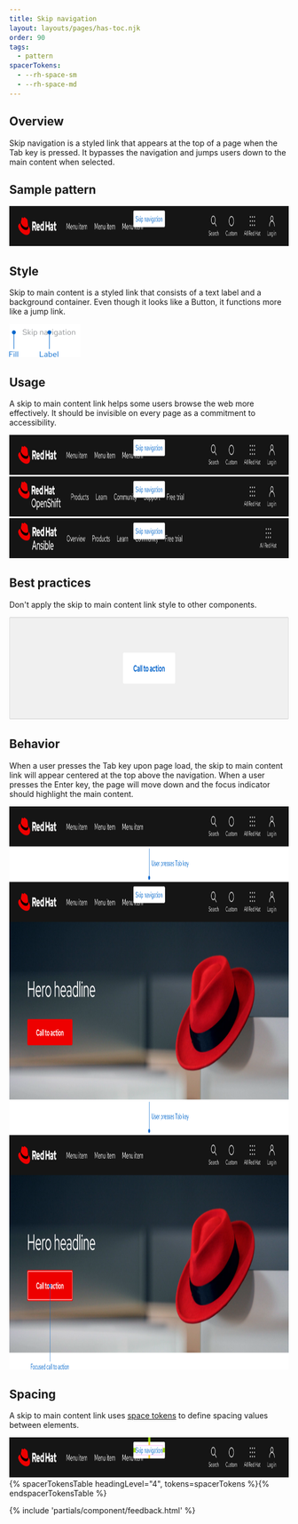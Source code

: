 ```yaml
---
title: Skip navigation
layout: layouts/pages/has-toc.njk
order: 90
tags:
  - pattern
spacerTokens:
  - --rh-space-sm
  - --rh-space-md
---
```


<link rel="stylesheet" data-helmet href="/assets/packages/@rhds/elements/elements/rh-table/rh-table-lightdom.css">
<link rel="stylesheet" data-helmet href="/styles/samp.css">

## Overview

Skip navigation is a styled link that appears at the top of a page when the Tab 
key is pressed. It bypasses the navigation and jumps users down to the main 
content when selected.

## Sample pattern

<uxdot-example width-adjustment="1000px">
  <img src="./skip-nav.svg"
       alt="Skip navigation"
       width="1000"
       height="72">
</uxdot-example>

## Style

Skip to main content is a styled link that consists of a text label and a 
background container. Even though it looks like a Button, it functions more like 
a jump link.

<uxdot-example color-palette="lighter" width-adjustment="129px" no-border>
  <img src="./skip-nav-style.svg"
       alt="Skip navigation specs"
       width="129"
       height="60">
</uxdot-example>

## Usage

A skip to main content link helps some users browse the web more effectively. It 
should be invisible on every page as a commitment to accessibility.

<uxdot-example width-adjustment="1000px" variant="full" alignment="left" no-border>
  <img src="./skip-nav-usage-1.svg"
       alt="Skip navigation usage"
       width="1000"
       height="72">
</uxdot-example>

<uxdot-example width-adjustment="1000px" variant="full" alignment="left" no-border>
  <img src="./skip-nav-usage-2.svg"
       alt="Skip navigation usage"
       width="1000"
       height="72">
</uxdot-example>

<uxdot-example width-adjustment="1000px" variant="full" alignment="left" no-border>
  <img src="./skip-nav-usage-3.svg"
       alt="Skip navigation usage"
       width="1000"
       height="72">
</uxdot-example>

## Best practices

Don't apply the skip to main content link style to other components.

<uxdot-example width-adjustment="872px" danger>
  <img src="./skip-nav-best-practices-1.svg"
       alt="Skip navigation style errors"
       width="872"
       height="184">
</uxdot-example>

## Behavior

When a user presses the Tab key upon page load, the skip to main content link 
will appear centered at the top above the navigation. When a user presses the 
Enter key, the page will move down and the focus indicator should highlight the 
main content.

<uxdot-example width-adjustment="1000px" variant="full" alignment="left" no-border>
  <img src="./skip-nav-behavior.svg"
       alt="Skip navigation behavior"
       width="1000"
       height="1014">
</uxdot-example>

## Spacing

A skip to main content link  uses [space tokens](/tokens/space/) to define spacing 
values between elements.

<uxdot-example width-adjustment="1000px">
  <img src="./skip-nav-spacing.svg"
       alt="Skip navigation spacing diagram"
       width="1000"
       height="72">
</uxdot-example>


<rh-table>
{% spacerTokensTable headingLevel="4", tokens=spacerTokens %}{% endspacerTokensTable %}
</rh-table>

{% include 'partials/component/feedback.html' %}
